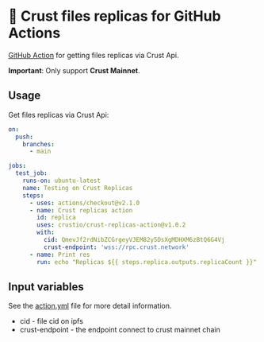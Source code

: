 # 🚀 Crust files replicas for GitHub Actions

[GitHub Action](https://github.com/features/actions) for getting files replicas via Crust Api.

**Important**: Only support **Crust Mainnet**.

## Usage

Get files replicas via Crust Api:

```yaml
on: 
  push:
    branches:
      - main

jobs:
  test_job:
    runs-on: ubuntu-latest
    name: Testing on Crust Replicas
    steps:
      - uses: actions/checkout@v2.1.0
      - name: Crust replicas action
        id: replica
        uses: crustio/crust-replicas-action@v1.0.2
        with:
          cid: QmevJf2rdNibZCGrgeyVJEM82y5DsXgMDHXM6zBtQ6G4Vj
          crust-endpoint: 'wss://rpc.crust.network'
      - name: Print res
        run: echo "Replicas ${{ steps.replica.outputs.replicaCount }}"
```

## Input variables

See the [action.yml](./action.yml) file for more detail information.

* cid - file cid on ipfs
* crust-endpoint - the endpoint connect to crust mainnet chain


